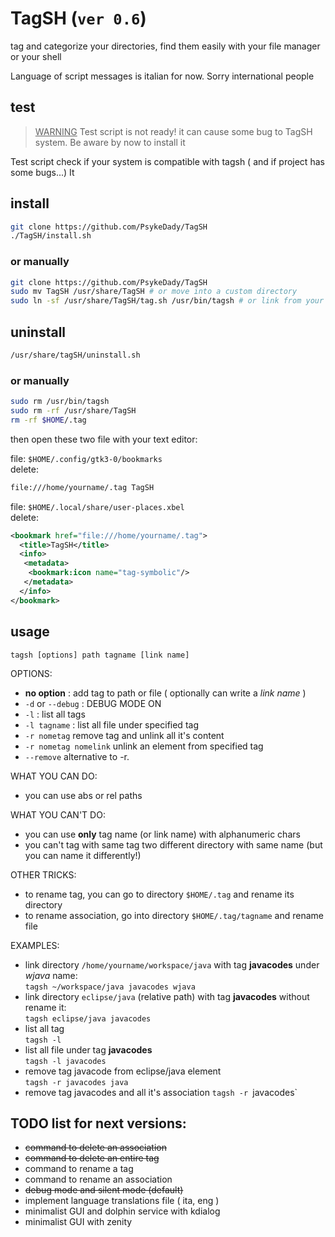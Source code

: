# TagSH (`ver 0.6`)
tag and categorize your directories, find them easily with your file manager or your shell

Language of script messages is italian for now. Sorry international people 

## test

> <u>WARNING</u>
> Test script is not ready! it can cause some bug to TagSH system. Be aware by now to install it

Test script check if your system is compatible with tagsh ( and if project has some bugs...)
It 

## install 
```bash
git clone https://github.com/PsykeDady/TagSH
./TagSH/install.sh
```

### or manually
```bash
git clone https://github.com/PsykeDady/TagSH
sudo mv TagSH /usr/share/TagSH # or move into a custom directory
sudo ln -sf /usr/share/TagSH/tag.sh /usr/bin/tagsh # or link from your custom directory, or expand your PATH env
```

## uninstall
```bash
/usr/share/tagSH/uninstall.sh
```

### or manually
```bash
sudo rm /usr/bin/tagsh
sudo rm -rf /usr/share/TagSH
rm -rf $HOME/.tag
```

then open these two file with your text editor:  

file: `$HOME/.config/gtk3-0/bookmarks`  
delete:
```bash
file:///home/yourname/.tag TagSH
```

file: `$HOME/.local/share/user-places.xbel`  
delete:
```xml
<bookmark href="file:///home/yourname/.tag">
  <title>TagSH</title>
  <info>
   <metadata>
    <bookmark:icon name="tag-symbolic"/>
   </metadata>
  </info>
</bookmark>
```

## usage

`tagsh [options] path tagname [link name]`

OPTIONS:  
- **no option**		: add tag to path or file ( optionally can write a *link name* ) 
- `-d` or `--debug` 	: DEBUG MODE ON
- `-l`			: list all tags
- `-l tagname`		: list all file under specified tag
- `-r nometag` remove tag and unlink all it's content
- `-r nometag nomelink`  unlink an element from specified tag
- `--remove`  alternative to -r.


WHAT YOU CAN DO:  
- you can use abs or rel paths

WHAT YOU CAN'T DO:  
- you can use **only** tag name (or link name) with alphanumeric chars
- you can't tag with same tag two different directory with same name (but you can name it differently!) 

OTHER TRICKS:  
- to rename tag, you can go to directory `$HOME/.tag` and rename its directory
- to rename association, go into directory `$HOME/.tag/tagname` and rename file

EXAMPLES:  
- link directory `/home/yourname/workspace/java` with tag **javacodes** under *wjava* name:  
`tagsh ~/workspace/java javacodes wjava`
- link directory `eclipse/java` (relative path) with tag **javacodes** without rename it:  
`tagsh eclipse/java javacodes`
- list all tag  
`tagsh -l`
- list all file under tag **javacodes**  
`tagsh -l javacodes`
- remove tag javacode from eclipse/java element  
`tagsh -r javacodes java`
- remove tag javacodes and all it's association
`tagsh -r `javacodes`


## TODO list for next versions:

- ~~command to delete an association~~
- ~~command to delete an entire tag~~
- command to rename a tag
- command to rename an association 
- ~~debug mode and silent mode (default)~~ 
- implement language translations file ( ita, eng )
- minimalist GUI and dolphin service with kdialog
- minimalist GUI with zenity

